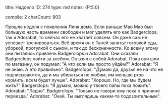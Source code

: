 title:          Надоело
ID:             274
type:           md
notes:          {P:5:0}
                
compile:        2
charCount:      903


Прошла неделя с появления Линя дома. Если раньше Мао Мао был большую часть времени свободен и мог уделять его как Badgerclops, так и Adorabat, то сейчас его не хватает совсем. Он даже сам не успевает тренироваться. Всё время он с Таней заняты: готовкой еды, уборкой, прогулкой с сыном, и так до бесконечности. Ко всему этому они пытались привлечь Badgerclops и Adorabat.
Они сказали Badgerclops пойти за хлебом. Он взял с собой Adorabat. Пока они шли по магазину, он подумал: "А что если мы просто уйдём?"
Adorabat: "Я не знаю. А это правильно".
Badgerclops: "Думаю да, друзья не на что не подписываются, да и мы убираться не любим, им меньше ртов кормить, всем будет лучше".
Adorabat: "Хорошо. Но, где мы будем жить?"
Badgerclops: "Я думаю, можно у твоего папы пока пожить".
Adorabat: "Ладно".
Badgerclops: "Только не говори ему пока о причине переезда."
Adorabat: "Окей. Ты выглядишь каким-то подозрительным".